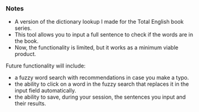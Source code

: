### Notes
* A version of the dictionary lookup I made for the Total English book series.
* This tool allows you to input a full sentence to check if the words are in the book.
* Now, the functionality is limited, but it works as a minimum viable product.

Future functionality will include:
* a fuzzy word search with recommendations in case you make a typo.
* the ability to click on a word in the fuzzy search that replaces it in the input field automatically.
* the ability to save, during your session, the sentences you input and their results.
